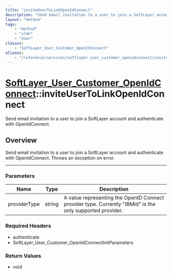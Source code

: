 ```yaml
---
title: "inviteUserToLinkOpenIdConnect"
description: "Send email invitation to a user to join a SoftLayer account and authenticate with OpenIdConnect. Throws an exception on... "
layout: "method"
tags:
    - "method"
    - "sldn"
    - "User"
classes:
    - "SoftLayer_User_Customer_OpenIdConnect"
aliases:
    - "/reference/services/softlayer_user_customer_openidconnect/inviteUserToLinkOpenIdConnect"
---
```

# [SoftLayer_User_Customer_OpenIdConnect](/reference/services/SoftLayer_User_Customer_OpenIdConnect)::inviteUserToLinkOpenIdConnect

Send email invitation to a user to join a SoftLayer account and authenticate with OpenIdConnect.


## Overview 
Send email invitation to a user to join a SoftLayer account and authenticate with OpenIdConnect. Throws an exception on error. 

-----

### Parameters 
|Name | Type | Description |
| --- | --- | --- |
|providerType| string| A value representing the OpenID Connect provider type. Currently "IBMid" is the only supported provider.|


### Required Headers
* authenticate
* SoftLayer_User_Customer_OpenIdConnectInitParameters


### Return Values
* void




